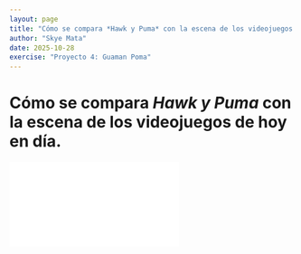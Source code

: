 ```yaml
---
layout: page
title: "Cómo se compara *Hawk y Puma* con la escena de los videojuegos de hoy en día."
author: "Skye Mata"
date: 2025-10-28
exercise: "Proyecto 4: Guaman Poma"
---
```


# Cómo se compara *Hawk y Puma* con la escena de los videojuegos de hoy en día.

![Venn Diagram](assets/img/VENN_DIAGRAM_MATA.pdf)
